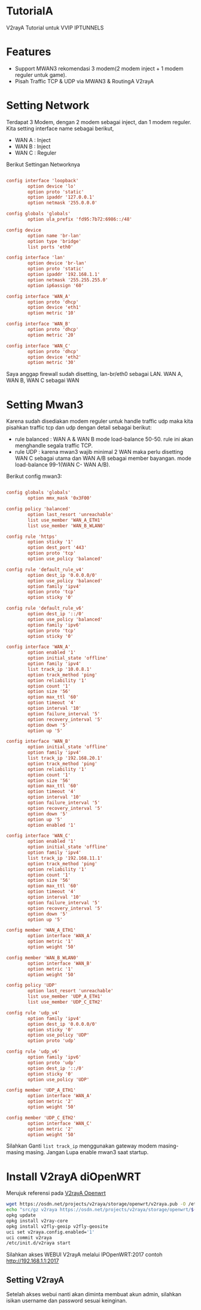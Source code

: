 # TutorialA
V2rayA Tutorial untuk VVIP IPTUNNELS

# Features

* Support MWAN3 rekomendasi 3 modem(2 modem inject + 1 modem reguler untuk game).
* Pisah Traffic TCP & UDP via MWAN3 & RoutingA V2rayA

# Setting Network

Terdapat 3 Modem, dengan 2 modem sebagai inject, dan 1 modem reguler. Kita setting interface name sebagai berikut,
* WAN A : Inject
* WAN B : Inject
* WAN C : Reguler

Berikut Settingan Networknya
```conf

config interface 'loopback'
        option device 'lo'
        option proto 'static'
        option ipaddr '127.0.0.1'
        option netmask '255.0.0.0'

config globals 'globals'
        option ula_prefix 'fd95:7b72:6986::/48'

config device
        option name 'br-lan'
        option type 'bridge'
        list ports 'eth0'

config interface 'lan'
        option device 'br-lan'
        option proto 'static'
        option ipaddr '192.168.1.1'
        option netmask '255.255.255.0'
        option ip6assign '60'

config interface 'WAN_A'
        option proto 'dhcp'
        option device 'eth1'
        option metric '10'

config interface 'WAN_B'
        option proto 'dhcp'
        option metric '20'

config interface 'WAN_C'
        option proto 'dhcp'
        option device 'eth2'
        option metric '30'

```
Saya anggap firewall sudah disetting, lan-br/eth0 sebagai LAN. WAN A, WAN B, WAN C sebagai WAN

# Setting Mwan3

Karena sudah disediakan modem reguler untuk handle traffic udp maka kita pisahkan traffic tcp dan udp dengan detail sebagai berikut:
* rule balanced : WAN A & WAN B mode load-balance 50-50. rule ini akan menghandle segala traffic TCP.
* rule UDP : karena mwan3 wajib minimal 2 WAN maka perlu disetting WAN C sebagai utama dan WAN A/B sebagai member bayangan. mode load-balance 99-1(WAN C- WAN A/B).

Berikut config mwan3:
```conf

config globals 'globals'
        option mmx_mask '0x3F00'

config policy 'balanced'
        option last_resort 'unreachable'
        list use_member 'WAN_A_ETH1'
        list use_member 'WAN_B_WLAN0'

config rule 'https'
        option sticky '1'
        option dest_port '443'
        option proto 'tcp'
        option use_policy 'balanced'

config rule 'default_rule_v4'
        option dest_ip '0.0.0.0/0'
        option use_policy 'balanced'
        option family 'ipv4'
        option proto 'tcp'
        option sticky '0'

config rule 'default_rule_v6'
        option dest_ip '::/0'
        option use_policy 'balanced'
        option family 'ipv6'
        option proto 'tcp'
        option sticky '0'

config interface 'WAN_A'
        option enabled '1'
        option initial_state 'offline'
        option family 'ipv4'
        list track_ip '10.0.8.1'
        option track_method 'ping'
        option reliability '1'
        option count '1'
        option size '56'
        option max_ttl '60'
        option timeout '4'
        option interval '10'
        option failure_interval '5'
        option recovery_interval '5'
        option down '5'
        option up '5'

config interface 'WAN_B'
        option initial_state 'offline'
        option family 'ipv4'
        list track_ip '192.168.20.1'
        option track_method 'ping'
        option reliability '1'
        option count '1'
        option size '56'
        option max_ttl '60'
        option timeout '4'
        option interval '10'
        option failure_interval '5'
        option recovery_interval '5'
        option down '5'
        option up '5'
        option enabled '1'

config interface 'WAN_C'
        option enabled '1'
        option initial_state 'offline'
        option family 'ipv4'
        list track_ip '192.168.11.1'
        option track_method 'ping'
        option reliability '1'
        option count '1'
        option size '56'
        option max_ttl '60'
        option timeout '4'
        option interval '10'
        option failure_interval '5'
        option recovery_interval '5'
        option down '5'
        option up '5'

config member 'WAN_A_ETH1'
        option interface 'WAN_A'
        option metric '1'
        option weight '50'

config member 'WAN_B_WLAN0'
        option interface 'WAN_B'
        option metric '1'
        option weight '50'

config policy 'UDP'
        option last_resort 'unreachable'
        list use_member 'UDP_A_ETH1'
        list use_member 'UDP_C_ETH2'

config rule 'udp_v4'
        option family 'ipv4'
        option dest_ip '0.0.0.0/0'
        option sticky '0'
        option use_policy 'UDP'
        option proto 'udp'

config rule 'udp_v6'
        option family 'ipv6'
        option proto 'udp'
        option dest_ip '::/0'
        option sticky '0'
        option use_policy 'UDP'

config member 'UDP_A_ETH1'
        option interface 'WAN_A'
        option metric '2'
        option weight '50'

config member 'UDP_C_ETH2'
        option interface 'WAN_C'
        option metric '2'
        option weight '50'

```
Silahkan Ganti `list track_ip` menggunakan gateway modem masing-masing masing.
Jangan Lupa enable mwan3 saat startup.

# Install V2rayA diOpenWRT

Merujuk referensi pada [V2rayA Openwrt](https://github.com/v2rayA/v2raya-openwrt)

```sh
wget https://osdn.net/projects/v2raya/storage/openwrt/v2raya.pub -O /etc/opkg/keys/94cc2a834fb0aa03
echo "src/gz v2raya https://osdn.net/projects/v2raya/storage/openwrt/$(. /etc/openwrt_release && echo "$DISTRIB_ARCH")" | tee -a "/etc/opkg/customfeeds.conf"
opkg update
opkg install v2ray-core
opkg install v2fly-geoip v2fly-geosite
uci set v2raya.config.enabled='1'
uci commit v2raya
/etc/init.d/v2raya start
```
Silahkan akses WEBUI V2rayA melalui IPOpenWRT:2017 contoh http://192.168.1.1:2017

## Setting V2rayA
Setelah akses webui nanti akan diminta membuat akun admin, silahkan isikan username dan password sesuai keinginan.
